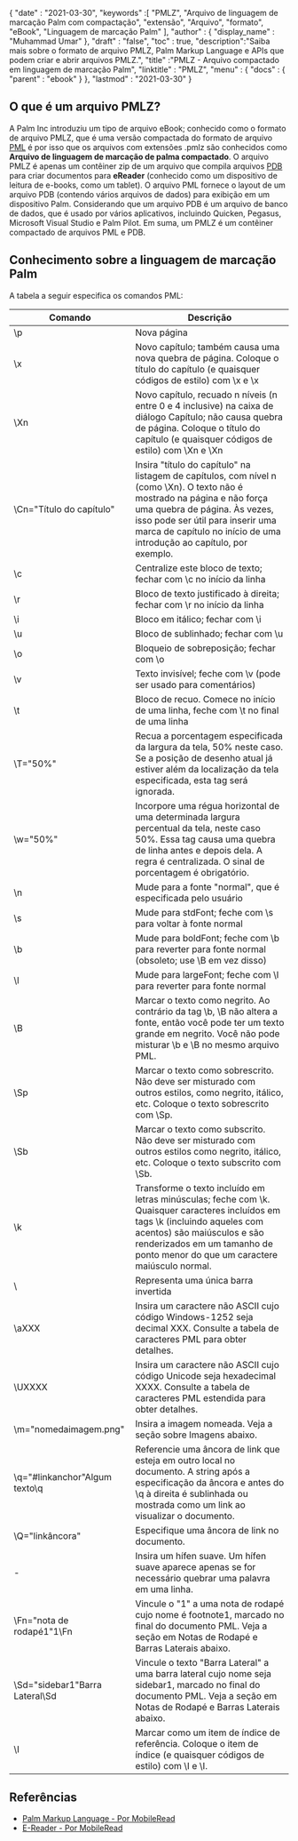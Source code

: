 {
  "date" : "2021-03-30",
  "keywords" :[ "PMLZ", "Arquivo de linguagem de marcação Palm com compactação", "extensão", "Arquivo", "formato", "eBook", "Linguagem de marcação Palm" ],
  "author" : {
    "display_name" : "Muhammad Umar"
},
  "draft" : "false",
  "toc" : true,
  "description":"Saiba mais sobre o formato de arquivo PMLZ, Palm Markup Language e APIs que podem criar e abrir arquivos PMLZ.",
  "title" :"PMLZ - Arquivo compactado em linguagem de marcação Palm",
  "linktitle" : "PMLZ",
  "menu" : {
    "docs" : {
      "parent" : "ebook"
}
},
  "lastmod" : "2021-03-30"
}

## O que é um arquivo PMLZ?

A Palm Inc introduziu um tipo de arquivo eBook; conhecido como o formato de arquivo PMLZ, que é uma versão compactada do formato de arquivo [PML](/pt/ebook/pml/) é por isso que os arquivos com extensões .pmlz são conhecidos como **Arquivo de linguagem de marcação de palma compactado**. O arquivo PMLZ é apenas um contêiner zip de um arquivo que compila arquivos [PDB](/pt/programming/pdb/) para criar documentos para **eReader** (conhecido como um dispositivo de leitura de e-books, como um tablet). O arquivo PML fornece o layout de um arquivo PDB (contendo vários arquivos de dados) para exibição em um dispositivo Palm. Considerando que um arquivo PDB é um arquivo de banco de dados, que é usado por vários aplicativos, incluindo Quicken, Pegasus, Microsoft Visual Studio e Palm Pilot. Em suma, um PMLZ é um contêiner compactado de arquivos PML e PDB.


## Conhecimento sobre a linguagem de marcação Palm
A tabela a seguir especifica os comandos PML:

|Comando|Descrição|
---|---|
| \p | Nova página |
| \x | Novo capítulo; também causa uma nova quebra de página. Coloque o título do capítulo (e quaisquer códigos de estilo) com \x e \x |
| \Xn | Novo capítulo, recuado n níveis (n entre 0 e 4 inclusive) na caixa de diálogo Capítulo; não causa quebra de página. Coloque o título do capítulo (e quaisquer códigos de estilo) com \Xn e \Xn |
| \Cn="Título do capítulo" | Insira "título do capítulo" na listagem de capítulos, com nível n (como \Xn). O texto não é mostrado na página e não força uma quebra de página. Às vezes, isso pode ser útil para inserir uma marca de capítulo no início de uma introdução ao capítulo, por exemplo. |
| \c | Centralize este bloco de texto; fechar com \c no início da linha |
| \r | Bloco de texto justificado à direita; fechar com \r no início da linha |
| \i | Bloco em itálico; fechar com \i |
| \u | Bloco de sublinhado; fechar com \u |
| \o | Bloqueio de sobreposição; fechar com \o |
| \v | Texto invisível; feche com \v (pode ser usado para comentários) |
| \t | Bloco de recuo. Comece no início de uma linha, feche com \t no final de uma linha |
| \T="50%" | Recua a porcentagem especificada da largura da tela, 50% neste caso. Se a posição de desenho atual já estiver além da localização da tela especificada, esta tag será ignorada. |
| \w="50%" | Incorpore uma régua horizontal de uma determinada largura percentual da tela, neste caso 50%. Essa tag causa uma quebra de linha antes e depois dela. A regra é centralizada. O sinal de porcentagem é obrigatório. |
| \n | Mude para a fonte "normal", que é especificada pelo usuário |
| \s | Mude para stdFont; feche com \s para voltar à fonte normal |
| \b | Mude para boldFont; feche com \b para reverter para fonte normal (obsoleto; use \B em vez disso) |
| \l | Mude para largeFont; feche com \l para reverter para fonte normal |
| \B | Marcar o texto como negrito. Ao contrário da tag \b, \B não altera a fonte, então você pode ter um texto grande em negrito. Você não pode misturar \b e \B no mesmo arquivo PML. |
| \Sp | Marcar o texto como sobrescrito. Não deve ser misturado com outros estilos, como negrito, itálico, etc. Coloque o texto sobrescrito com \Sp. |
| \Sb | Marcar o texto como subscrito. Não deve ser misturado com outros estilos como negrito, itálico, etc. Coloque o texto subscrito com \Sb. |
| \k | Transforme o texto incluído em letras minúsculas; feche com \k. Quaisquer caracteres incluídos em tags \k (incluindo aqueles com acentos) são maiúsculos e são renderizados em um tamanho de ponto menor do que um caractere maiúsculo normal. |
| \\ | Representa uma única barra invertida |
| \aXXX | Insira um caractere não ASCII cujo código Windows-1252 seja decimal XXX. Consulte a tabela de caracteres PML para obter detalhes. |
| \UXXXX | Insira um caractere não ASCII cujo código Unicode seja hexadecimal XXXX. Consulte a tabela de caracteres PML estendida para obter detalhes. |
| \m="nomedaimagem.png" | Insira a imagem nomeada. Veja a seção sobre Imagens abaixo. |
| \q="#linkanchor"Algum texto\q | Referencie uma âncora de link que esteja em outro local no documento. A string após a especificação da âncora e antes do \q à direita é sublinhada ou mostrada como um link ao visualizar o documento. |
| \Q="linkâncora" | Especifique uma âncora de link no documento. |
| \- | Insira um hífen suave. Um hífen suave aparece apenas se for necessário quebrar uma palavra em uma linha. |
| \Fn="nota de rodapé1"1\Fn | Vincule o "1" a uma nota de rodapé cujo nome é footnote1, marcado no final do documento PML. Veja a seção em Notas de Rodapé e Barras Laterais abaixo. |
| \Sd="sidebar1"Barra Lateral\Sd | Vincule o texto "Barra Lateral" a uma barra lateral cujo nome seja sidebar1, marcado no final do documento PML. Veja a seção em Notas de Rodapé e Barras Laterais abaixo. |
| \I | Marcar como um item de índice de referência. Coloque o item de índice (e quaisquer códigos de estilo) com \I e \I.|


## Referências

* [Palm Markup Language - Por MobileRead](https://wiki.mobileread.com/wiki/EReader)
* [E-Reader - Por MobileRead](https://en.wikipedia.org/wiki/E-reader)

